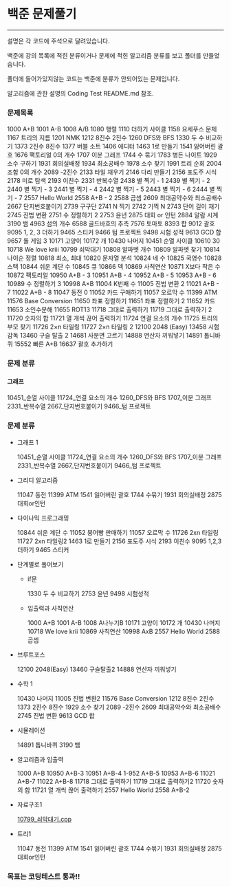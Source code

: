 # 백준 문제풀기
------------------------------------------------
설명은 각 코드에 주석으로 달려있습니다.


백준에 강의 목록에 적힌 분류이거나 문제에 적힌 알고리즘 분류를 보고 폴더를 만들었습니다.

폴더에 들어가있지않는 코드는 백준에 분류가 안되어있는 문제입니다.

알고리즘에 관한 설명의 Coding Test README.md 참조.


### 문제목록

1000 A+B 1001 A-B 1008 A/B 1080 행렬 1110 더하기 사이클 1158 요세푸스 문제 1167 트리의 지름 1201 NMK 1212 8진수 2진수 1260 DFS와 BFS 1330 두 수 비교하기 1373 2진수 8진수 1377 버블 소트 1406 에디터 1463 1로 만들기 1541 잃어버린 괄호 1676 팩토리얼 0의 개수 1707 이분 그래프 1744 수 묶기 1783 병든 나이트 1929 소수 구하기 1931 회의실배정 1934 최소공배수 1978 소수 찾기 1991 트리 순회 2004 조합 0의 개수 2089 -2진수 2133 타일 채우기 2146 다리 만들기 2156 포도주 시식 2178 미로 탐색 2193 이친수 2331 반복수열 2438 별 찍기 - 1 2439 별 찍기 - 2 2440 별 찍기 - 3 2441 별 찍기 - 4 2442 별 찍기 - 5 2443 별 찍기 - 6 2444 별 찍기 - 7 2557 Hello World 2558 A+B - 2 2588 곱셈 2609 최대공약수와 최소공배수 2667 단지번호붙이기 2739 구구단 2741 N 찍기 2742 기찍 N 2743 단어 길이 재기 2745 진법 변환 2751 수 정렬하기 2 2753 윤년 2875 대회 or 인턴 2884 알람 시계 3190 뱀 4963 섬의 개수 6588 골드바흐의 추측 7576 토마토 8393 합 9012 괄호 9095 1, 2, 3 더하기 9465 스티커 9466 텀 프로젝트 9498 시험 성적 9613 GCD 합 9657 돌 게임 3 10171 고양이 10172 개 10430 나머지 10451 순열 사이클 10610 30 10718 We love kriii 10799 쇠막대기 10808 알파벳 개수 10809 알파벳 찾기 10814 나이순 정렬 10818 최소, 최대 10820 문자열 분석 10824 네 수 10825 국영수 10828 스택 10844 쉬운 계단 수 10845 큐 10866 덱 10869 사칙연산 10871 X보다 작은 수 10872 팩토리얼 10950 A+B - 3 10951 A+B - 4 10952 A+B - 5 10953 A+B - 6 10989 수 정렬하기 3 10998 A×B 11004 K번째 수 11005 진법 변환 2 11021 A+B - 7 11022 A+B - 8 11047 동전 0 11052 카드 구매하기 11057 오르막 수 11399 ATM 11576 Base Conversion 11650 좌표 정렬하기 11651 좌표 정렬하기 2 11652 카드 11653 소인수분해 11655 ROT13 11718 그대로 출력하기 11719 그대로 출력하기 2 11720 숫자의 합 11721 열 개씩 끊어 출력하기 11724 연결 요소의 개수 11725 트리의 부모 찾기 11726 2×n 타일링 11727 2×n 타일링 2 12100 2048 (Easy) 13458 시험 감독 13460 구슬 탈출 2 14681 사분면 고르기 14888 연산자 끼워넣기 14891 톱니바퀴 15552 빠른 A+B 16637 괄호 추가하기


### 문제 분류
#### 그래프
10451_순열 사이클 11724_연결 요소의 개수 1260_DFS와 BFS 1707_이분 그래프 2331_반복수열 2667_단지번호붙이기 9466_텀 프로젝트

### 문제 분류

- 그래프 1

    10451_순열 사이클 11724_연결 요소의 개수 1260_DFS와 BFS 1707_이분 그래프 2331_반복수열 2667_단지번호붙이기 9466_텀 프로젝트

- 그리디 알고리즘

    11047 동전 11399 ATM 1541 잃어버린 괄호 1744 수묶기 1931 회의실배정 2875 대회or인턴

- 다이나믹 프로그래밍

    10844 쉬운 계단 수 11052 붕어빵 판매하기 11057 오르막 수 11726 2xn 타일링 11727 2xn 타일링2 1463 1로 만들기 2156 포도주 시식 2193 이친수 9095 1,2,3 더하기 9465 스티커

- 단계별로 풀어보기
    - if문

        1330 두 수 비교하기 2753 윤년 9498 시험성적

    - 입출력과 사칙연산

        1000 A+B 1001 A-B 1008 A나누기B 10171 고양이 10172 개 10430 나머지 10718 We love krii  10869 사칙연산 10998 AxB 2557 Hello World 2588 곱셈

- 브루트포스

    12100 2048(Easy) 13460 구슬탈출2 14888 연산자 끼워넣기

- 수학 1

    10430 나머지 11005 진법 변환2 11576 Base Conversion 1212 8진수 2진수 1373 2진수 8진수 1929 소수 찾기 2089 -2진수 2609 최대공약수와 최소공배수 2745 진법 변환 9613 GCD 합

- 시뮬레이션

    14891 톱니바퀴 3190 뱀

- 알고리즘과 입출력

    1000 A+B 10950 A+B-3 10951 A+B-4 1-952 A+B-5 10953 A+B-6 11021 A+B-7 11022 A+B-8 11718 그대로 출력하기 11719 그대로 출력하기2 11720 숫자의 합 11721 열 개씩 끊어 출력하기 2557 Hello World 2558 A+B-2

- 자료구조1

    [10799_쇠막대기.cpp](https://github.com/GwonHJ/CodingTest/blob/main/%EB%B0%B1%EC%A4%80/%EC%9E%90%EB%A3%8C%EA%B5%AC%EC%A1%B01/10799_%EC%87%A0%EB%A7%89%EB%8C%80%EA%B8%B0.cpp)

- 트리1

    11047 동전 11399 ATM 1541 잃어버린 괄호 1744 수묶기 1931 회의실배정 2875 대회or인턴
### 목표는 코딩테스트 통과!!


